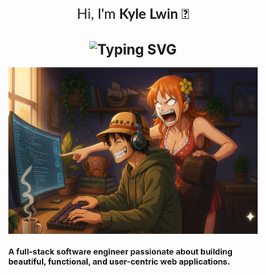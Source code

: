 
<div align="center" style="font-family: 'Lato', Helvetica, Arial, sans-serif; font-size: 28px;">
  Hi, I'm <b>Kyle Lwin 👋</b>
</div>

<h1 align="center">
    <img src="https://readme-typing-svg.herokuapp.com?font=Lato&size=21&duration=2000&pause=700&center=true&vCenter=true&width=435&lines=Let's+Solve+Problems+Together!;Data+Enthusiast;Analyst;Developer;Active+Learner" alt="Typing SVG" />
</h1>

<img src="https://github.com/kyawkhaungml/kyawkhaungml/blob/main/luffycoding.png" alt="Banner of Luffy coding with Nami">


### A full-stack software engineer passionate about building beautiful, functional, and user-centric web applications.
